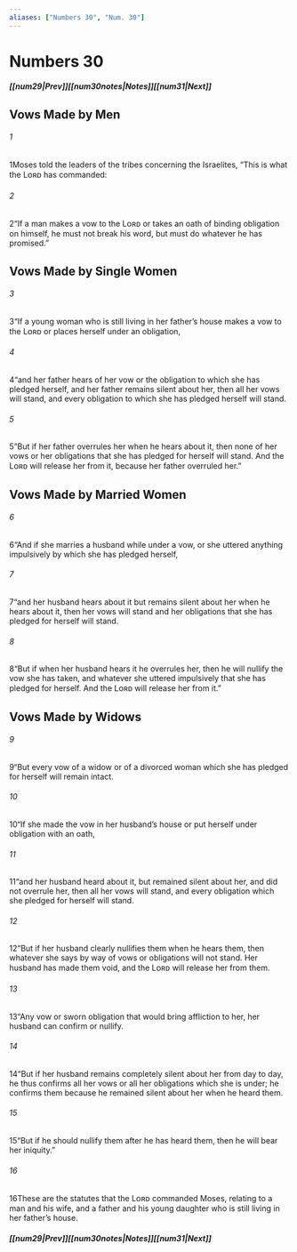 ```yaml
---
aliases: ["Numbers 30", "Num. 30"]
---
```

# Numbers 30
##### <span class=arrow-left></span>[[num29|Prev]]<span class=navigation-separator></span>[[num30notes|Notes]]<span class=navigation-separator></span>[[num31|Next]]<span class=arrow-right></span>
## Vows Made by Men
###### 1
<span class=verse-first>1</span>Moses told the leaders of the tribes concerning the Israelites, “This is what the Lᴏʀᴅ has commanded:
###### 2
<span class=verse-body>2</span>“If a man makes a vow to the Lᴏʀᴅ or takes an oath of binding obligation on himself, he must not break his word, but must do whatever he has promised.”
## Vows Made by Single Women
###### 3
<span class=verse-first>3</span>“If a young woman who is still living in her father’s house makes a vow to the Lᴏʀᴅ or places herself under an obligation,
###### 4
<span class=verse-body>4</span>“and her father hears of her vow or the obligation to which she has pledged herself, and her father remains silent about her, then all her vows will stand, and every obligation to which she has pledged herself will stand.
###### 5
<span class=verse-body>5</span>“But if her father overrules her when he hears about it, then none of her vows or her obligations that she has pledged for herself will stand. And the Lᴏʀᴅ will release her from it, because her father overruled her.”
## Vows Made by Married Women
###### 6
<span class=verse-first>6</span>“And if she marries a husband while under a vow, or she uttered anything impulsively by which she has pledged herself,
###### 7
<span class=verse-body>7</span>“and her husband hears about it but remains silent about her when he hears about it, then her vows will stand and her obligations that she has pledged for herself will stand.
###### 8
<span class=verse-body>8</span>“But if when her husband hears it he overrules her, then he will nullify the vow she has taken, and whatever she uttered impulsively that she has pledged for herself. And the Lᴏʀᴅ will release her from it.”
## Vows Made by Widows
###### 9
<span class=verse-first>9</span>“But every vow of a widow or of a divorced woman which she has pledged for herself will remain intact.
###### 10
<span class=verse-body>10</span>“If she made the vow in her husband’s house or put herself under obligation with an oath,
###### 11
<span class=verse-body>11</span>“and her husband heard about it, but remained silent about her, and did not overrule her, then all her vows will stand, and every obligation which she pledged for herself will stand.
###### 12
<span class=verse-body>12</span>“But if her husband clearly nullifies them when he hears them, then whatever she says by way of vows or obligations will not stand. Her husband has made them void, and the Lᴏʀᴅ will release her from them.
<div class=paragraph-break></div>

###### 13
<span class=verse-first>13</span>“Any vow or sworn obligation that would bring affliction to her, her husband can confirm or nullify.
###### 14
<span class=verse-body>14</span>“But if her husband remains completely silent about her from day to day, he thus confirms all her vows or all her obligations which she is under; he confirms them because he remained silent about her when he heard them.
###### 15
<span class=verse-body>15</span>“But if he should nullify them after he has heard them, then he will bear her iniquity.”
<div class=paragraph-break></div>

###### 16
<span class=verse-first>16</span>These are the statutes that the Lᴏʀᴅ commanded Moses, relating to a man and his wife, and a father and his young daughter who is still living in her father’s house.
##### <span class=arrow-left></span>[[num29|Prev]]<span class=navigation-separator></span>[[num30notes|Notes]]<span class=navigation-separator></span>[[num31|Next]]<span class=arrow-right></span>